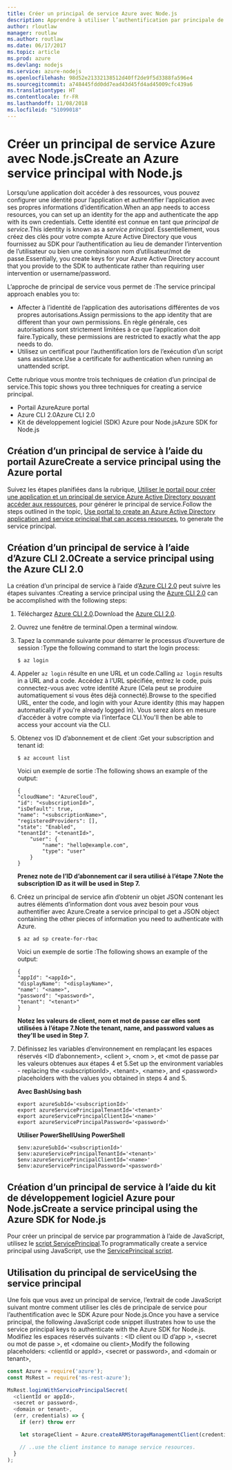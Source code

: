 ```yaml
---
title: Créer un principal de service Azure avec Node.js
description: Apprendre à utiliser l’authentification par principale de service via Node.js
author: rloutlaw
manager: routlaw
ms.author: routlaw
ms.date: 06/17/2017
ms.topic: article
ms.prod: azure
ms.devlang: nodejs
ms.service: azure-nodejs
ms.openlocfilehash: 98d52e21332138512d40ff2de9f5d3388fa596e4
ms.sourcegitcommit: a748445fdd0dd7ead43d45fd4ad45009cfc439a6
ms.translationtype: HT
ms.contentlocale: fr-FR
ms.lasthandoff: 11/08/2018
ms.locfileid: "51099018"
---
```

# <a name="create-an-azure-service-principal-with-nodejs"></a><span data-ttu-id="b2ffe-103">Créer un principal de service Azure avec Node.js</span><span class="sxs-lookup"><span data-stu-id="b2ffe-103">Create an Azure service principal with Node.js</span></span> 

<span data-ttu-id="b2ffe-104">Lorsqu’une application doit accéder à des ressources, vous pouvez configurer une identité pour l’application et authentifier l’application avec ses propres informations d’identification.</span><span class="sxs-lookup"><span data-stu-id="b2ffe-104">When an app needs to access resources, you can set up an identity for the app and authenticate the app with its own credentials.</span></span> <span data-ttu-id="b2ffe-105">Cette identité est connue en tant que *principal de service*.</span><span class="sxs-lookup"><span data-stu-id="b2ffe-105">This identity is known as a *service principal*.</span></span> <span data-ttu-id="b2ffe-106">Essentiellement, vous créez des clés pour votre compte Azure Active Directory que vous fournissez au SDK pour l’authentification au lieu de demander l’intervention de l’utilisateur ou bien une combinaison nom d’utilisateur/mot de passe.</span><span class="sxs-lookup"><span data-stu-id="b2ffe-106">Essentially, you create keys for your Azure Active Directory account that you provide to the SDK to authenticate rather than requiring user intervention or username/password.</span></span>

<span data-ttu-id="b2ffe-107">L’approche de principal de service vous permet de :</span><span class="sxs-lookup"><span data-stu-id="b2ffe-107">The service principal approach enables you to:</span></span>
- <span data-ttu-id="b2ffe-108">Affecter à l’identité de l’application des autorisations différentes de vos propres autorisations.</span><span class="sxs-lookup"><span data-stu-id="b2ffe-108">Assign permissions to the app identity that are different than your own permissions.</span></span> <span data-ttu-id="b2ffe-109">En règle générale, ces autorisations sont strictement limitées à ce que l’application doit faire.</span><span class="sxs-lookup"><span data-stu-id="b2ffe-109">Typically, these permissions are restricted to exactly what the app needs to do.</span></span>
- <span data-ttu-id="b2ffe-110">Utilisez un certificat pour l’authentification lors de l’exécution d’un script sans assistance.</span><span class="sxs-lookup"><span data-stu-id="b2ffe-110">Use a certificate for authentication when running an unattended script.</span></span>

<span data-ttu-id="b2ffe-111">Cette rubrique vous montre trois techniques de création d’un principal de service.</span><span class="sxs-lookup"><span data-stu-id="b2ffe-111">This topic shows you three techniques for creating a service principal.</span></span>

- <span data-ttu-id="b2ffe-112">Portail Azure</span><span class="sxs-lookup"><span data-stu-id="b2ffe-112">Azure portal</span></span>
- <span data-ttu-id="b2ffe-113">Azure CLI 2.0</span><span class="sxs-lookup"><span data-stu-id="b2ffe-113">Azure CLI 2.0</span></span>
- <span data-ttu-id="b2ffe-114">Kit de développement logiciel (SDK) Azure pour Node.js</span><span class="sxs-lookup"><span data-stu-id="b2ffe-114">Azure SDK for Node.js</span></span>

## <a name="create-a-service-principal-using-the-azure-portal"></a><span data-ttu-id="b2ffe-115">Création d’un principal de service à l’aide du portail Azure</span><span class="sxs-lookup"><span data-stu-id="b2ffe-115">Create a service principal using the Azure portal</span></span>

<span data-ttu-id="b2ffe-116">Suivez les étapes planifiées dans la rubrique, [Utiliser le portail pour créer une application et un principal de service Azure Active Directory pouvant accéder aux ressources](https://azure.microsoft.com/documentation/articles/resource-group-create-service-principal-portal/), pour générer le principal de service.</span><span class="sxs-lookup"><span data-stu-id="b2ffe-116">Follow the steps outlined in the topic, [Use portal to create an Azure Active Directory application and service principal that can access resources](https://azure.microsoft.com/documentation/articles/resource-group-create-service-principal-portal/), to generate the service principal.</span></span>

## <a name="create-a-service-principal-using-the-azure-cli-20"></a><span data-ttu-id="b2ffe-117">Création d’un principal de service à l’aide d’Azure CLI 2.0</span><span class="sxs-lookup"><span data-stu-id="b2ffe-117">Create a service principal using the Azure CLI 2.0</span></span>

<span data-ttu-id="b2ffe-118">La création d’un principal de service à l’aide d’[Azure CLI 2.0](https://docs.microsoft.com/cli/azure/install-az-cli2) peut suivre les étapes suivantes :</span><span class="sxs-lookup"><span data-stu-id="b2ffe-118">Creating a service principal using the [Azure CLI 2.0](https://docs.microsoft.com/cli/azure/install-az-cli2) can be accomplished with the following steps:</span></span>

1. <span data-ttu-id="b2ffe-119">Téléchargez [Azure CLI 2.0](https://docs.microsoft.com/cli/azure/install-az-cli2).</span><span class="sxs-lookup"><span data-stu-id="b2ffe-119">Download the [Azure CLI 2.0](https://docs.microsoft.com/cli/azure/install-az-cli2).</span></span>

2. <span data-ttu-id="b2ffe-120">Ouvrez une fenêtre de terminal.</span><span class="sxs-lookup"><span data-stu-id="b2ffe-120">Open a terminal window.</span></span>

3. <span data-ttu-id="b2ffe-121">Tapez la commande suivante pour démarrer le processus d’ouverture de session :</span><span class="sxs-lookup"><span data-stu-id="b2ffe-121">Type the following command to start the login process:</span></span>

    ```shell
    $ az login
    ```

4. <span data-ttu-id="b2ffe-122">Appeler `az login` résulte en une URL et un code.</span><span class="sxs-lookup"><span data-stu-id="b2ffe-122">Calling `az login` results in a URL and a code.</span></span> <span data-ttu-id="b2ffe-123">Accédez à l’URL spécifiée, entrez le code, puis connectez-vous avec votre identité Azure (Cela peut se produire automatiquement si vous êtes déjà connecté).</span><span class="sxs-lookup"><span data-stu-id="b2ffe-123">Browse to the specified URL, enter the code, and login with your Azure identity (this may happen automatically if you're already logged in).</span></span> <span data-ttu-id="b2ffe-124">Vous serez alors en mesure d’accéder à votre compte via l’interface CLI.</span><span class="sxs-lookup"><span data-stu-id="b2ffe-124">You'll then be able to access your account via the CLI.</span></span>

5. <span data-ttu-id="b2ffe-125">Obtenez vos ID d’abonnement et de client :</span><span class="sxs-lookup"><span data-stu-id="b2ffe-125">Get your subscription and tenant id:</span></span>

    ```shell
    $ az account list
    ```

    <span data-ttu-id="b2ffe-126">Voici un exemple de sortie :</span><span class="sxs-lookup"><span data-stu-id="b2ffe-126">The following shows an example of the output:</span></span>

    ```shell
    {
    "cloudName": "AzureCloud",
    "id": "<subscriptionId>",
    "isDefault": true,
    "name": "<subscriptionName>",
    "registeredProviders": [],
    "state": "Enabled",
    "tenantId": "<tenantId>",
        "user": {
            "name": "hello@example.com",
            "type": "user"
        }
    }
    ```

    <span data-ttu-id="b2ffe-127">**Prenez note de l’ID d’abonnement car il sera utilisé à l’étape 7.**</span><span class="sxs-lookup"><span data-stu-id="b2ffe-127">**Note the subscription ID as it will be used in Step 7.**</span></span>

6. <span data-ttu-id="b2ffe-128">Créez un principal de service afin d’obtenir un objet JSON contenant les autres éléments d’information dont vous avez besoin pour vous authentifier avec Azure.</span><span class="sxs-lookup"><span data-stu-id="b2ffe-128">Create a service principal to get a JSON object containing the other pieces of information you need to authenticate with Azure.</span></span>

    ```shell
    $ az ad sp create-for-rbac
    ```

    <span data-ttu-id="b2ffe-129">Voici un exemple de sortie :</span><span class="sxs-lookup"><span data-stu-id="b2ffe-129">The following shows an example of the output:</span></span>

    ```shell
    {
    "appId": "<appId>",
    "displayName": "<displayName>",
    "name": "<name>",
    "password": "<password>",
    "tenant": "<tenant>"
    }
    ```

    <span data-ttu-id="b2ffe-130">**Notez les valeurs de client, nom et mot de passe car elles sont utilisées à l’étape 7.**</span><span class="sxs-lookup"><span data-stu-id="b2ffe-130">**Note the tenant, name, and password values as they'll be used in Step 7.**</span></span>

7. <span data-ttu-id="b2ffe-131">Définissez les variables d’environnement en remplaçant les espaces réservés &lt;ID d’abonnement>, &lt;client >, &lt;nom >, et &lt;mot de passe par les valeurs obtenues aux étapes 4 et 5.</span><span class="sxs-lookup"><span data-stu-id="b2ffe-131">Set up the environment variables - replacing the &lt;subscriptionId>, &lt;tenant>, &lt;name>, and &lt;password> placeholders with the values you obtained in steps 4 and 5.</span></span> 

    <span data-ttu-id="b2ffe-132">**Avec Bash**</span><span class="sxs-lookup"><span data-stu-id="b2ffe-132">**Using bash**</span></span>

    ```shell
    export azureSubId='<subscriptionId>'
    export azureServicePrincipalTenantId='<tenant>'
    export azureServicePrincipalClientId='<name>'
    export azureServicePrincipalPassword='<password>'
    ```

    <span data-ttu-id="b2ffe-133">**Utiliser PowerShell**</span><span class="sxs-lookup"><span data-stu-id="b2ffe-133">**Using PowerShell**</span></span>

    ```shell
    $env:azureSubId='<subscriptionId>'
    $env:azureServicePrincipalTenantId='<tenant>'
    $env:azureServicePrincipalClientId='<name>'
    $env:azureServicePrincipalPassword='<password>'
    ```

## <a name="create-a-service-principal-using-the-azure-sdk-for-nodejs"></a><span data-ttu-id="b2ffe-134">Création d’un principal de service à l’aide du kit de développement logiciel Azure pour Node.js</span><span class="sxs-lookup"><span data-stu-id="b2ffe-134">Create a service principal using the Azure SDK for Node.js</span></span>

<span data-ttu-id="b2ffe-135">Pour créer un principal de service par programmation à l’aide de JavaScript, utilisez le [script ServicePrincipal](https://github.com/Azure/azure-sdk-for-node/tree/master/Documentation/ServicePrincipal).</span><span class="sxs-lookup"><span data-stu-id="b2ffe-135">To programmatically create a service principal using JavaScript, use the [ServicePrincipal script](https://github.com/Azure/azure-sdk-for-node/tree/master/Documentation/ServicePrincipal).</span></span>   

## <a name="using-the-service-principal"></a><span data-ttu-id="b2ffe-136">Utilisation du principal de service</span><span class="sxs-lookup"><span data-stu-id="b2ffe-136">Using the service principal</span></span>

<span data-ttu-id="b2ffe-137">Une fois que vous avez un principal de service, l’extrait de code JavaScript suivant montre comment utiliser les clés de principale de service pour l’authentification avec le SDK Azure pour Node.js.</span><span class="sxs-lookup"><span data-stu-id="b2ffe-137">Once you have a service principal, the following JavaScript code snippet illustrates how to use the service principal keys to authenticate with the Azure SDK for Node.js.</span></span> <span data-ttu-id="b2ffe-138">Modifiez les espaces réservés suivants : &lt;ID client ou ID d’app >, &lt;secret ou mot de passe >, et &lt;domaine ou client>,</span><span class="sxs-lookup"><span data-stu-id="b2ffe-138">Modify the following placeholders: &lt;clientId or appId>, &lt;secret or password>, and &lt;domain or tenant>,</span></span>

```javascript
const Azure = require('azure');
const MsRest = require('ms-rest-azure');

MsRest.loginWithServicePrincipalSecret(
  <clientId or appId>,
  <secret or password>,
  <domain or tenant>,
  (err, credentials) => {
    if (err) throw err

    let storageClient = Azure.createARMStorageManagementClient(credentials, '<azure-subscription-id>');

    // ..use the client instance to manage service resources.
  }
);
```
